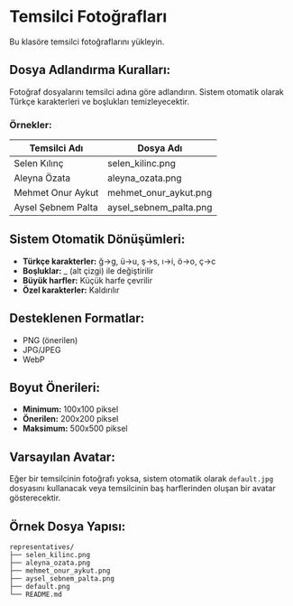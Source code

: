 # Temsilci Fotoğrafları

Bu klasöre temsilci fotoğraflarını yükleyin.

## Dosya Adlandırma Kuralları:

Fotoğraf dosyalarını temsilci adına göre adlandırın. Sistem otomatik olarak Türkçe karakterleri ve boşlukları temizleyecektir.

### Örnekler:

| Temsilci Adı | Dosya Adı |
|--------------|-----------|
| Selen Kılınç | selen_kilinc.png |
| Aleyna Özata | aleyna_ozata.png |
| Mehmet Onur Aykut | mehmet_onur_aykut.png |
| Aysel Şebnem Palta | aysel_sebnem_palta.png |

## Sistem Otomatik Dönüşümleri:

- **Türkçe karakterler:** ğ→g, ü→u, ş→s, ı→i, ö→o, ç→c
- **Boşluklar:** _ (alt çizgi) ile değiştirilir
- **Büyük harfler:** Küçük harfe çevrilir
- **Özel karakterler:** Kaldırılır

## Desteklenen Formatlar:

- PNG (önerilen)
- JPG/JPEG
- WebP

## Boyut Önerileri:

- **Minimum:** 100x100 piksel
- **Önerilen:** 200x200 piksel
- **Maksimum:** 500x500 piksel

## Varsayılan Avatar:

Eğer bir temsilcinin fotoğrafı yoksa, sistem otomatik olarak `default.jpg` dosyasını kullanacak veya temsilcinin baş harflerinden oluşan bir avatar gösterecektir.

## Örnek Dosya Yapısı:

```
representatives/
├── selen_kilinc.png
├── aleyna_ozata.png
├── mehmet_onur_aykut.png
├── aysel_sebnem_palta.png
├── default.png
└── README.md
``` 